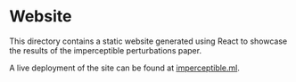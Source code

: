 # Website

This directory contains a static website generated using React to showcase the results of the imperceptible perturbations paper.

A live deployment of the site can be found at [imperceptible.ml](https://imperceptible.ml).
